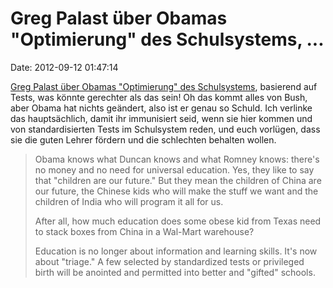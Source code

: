 Greg Palast über Obamas \"Optimierung\" des Schulsystems, \...
==============================================================

Date: 2012-09-12 01:47:14

[Greg Palast über Obamas \"Optimierung\" des
Schulsystems](http://www.gregpalast.com/the-worst-teacher-in-chicago/),
basierend auf Tests, was könnte gerechter als das sein! Oh das kommt
alles von Bush, aber Obama hat nichts geändert, also ist er genau so
Schuld. Ich verlinke das hauptsächlich, damit ihr immunisiert seid, wenn
sie hier kommen und von standardisierten Tests im Schulsystem reden, und
euch vorlügen, dass sie die guten Lehrer fördern und die schlechten
behalten wollen.

> Obama knows what Duncan knows and what Romney knows: there\'s no money
> and no need for universal education. Yes, they like to say that
> \"children are our future.\" But they mean the children of China are
> our future, the Chinese kids who will make the stuff we want and the
> children of India who will program it all for us.
>
> After all, how much education does some obese kid from Texas need to
> stack boxes from China in a Wal-Mart warehouse?
>
> Education is no longer about information and learning skills. It\'s
> now about \"triage.\" A few selected by standardized tests or
> privileged birth will be anointed and permitted into better and
> \"gifted\" schools.
